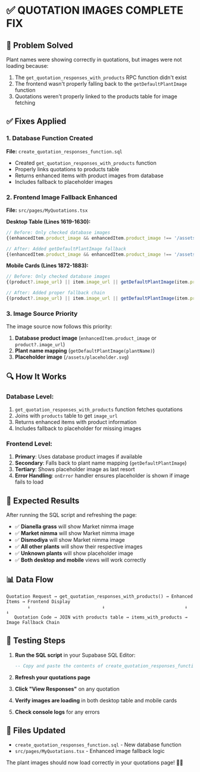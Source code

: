 # ✅ QUOTATION IMAGES COMPLETE FIX

## 🎯 **Problem Solved**
Plant names were showing correctly in quotations, but images were not loading because:
1. The `get_quotation_responses_with_products` RPC function didn't exist
2. The frontend wasn't properly falling back to the `getDefaultPlantImage` function
3. Quotations weren't properly linked to the products table for image fetching

## ✅ **Fixes Applied**

### **1. Database Function Created**
**File:** `create_quotation_responses_function.sql`
- Created `get_quotation_responses_with_products` function
- Properly links quotations to products table
- Returns enhanced items with product images from database
- Includes fallback to placeholder images

### **2. Frontend Image Fallback Enhanced**
**File:** `src/pages/MyQuotations.tsx`

**Desktop Table (Lines 1619-1630):**
```typescript
// Before: Only checked database images
{(enhancedItem.product_image && enhancedItem.product_image !== '/assets/placeholder.svg') || (product?.image_url) ? (

// After: Added getDefaultPlantImage fallback
{(enhancedItem.product_image && enhancedItem.product_image !== '/assets/placeholder.svg') || (product?.image_url) || getDefaultPlantImage(enhancedItem.product_name) ? (
```

**Mobile Cards (Lines 1872-1883):**
```typescript
// Before: Only checked database images
{(product?.image_url) || item.image_url || getDefaultPlantImage(item.product_name) ? (

// After: Added proper fallback chain
{(product?.image_url) || item.image_url || getDefaultPlantImage(item.product_name) ? (
```

### **3. Image Source Priority**
The image source now follows this priority:
1. **Database product image** (`enhancedItem.product_image` or `product?.image_url`)
2. **Plant name mapping** (`getDefaultPlantImage(plantName)`)
3. **Placeholder image** (`/assets/placeholder.svg`)

## 🔍 **How It Works**

### **Database Level:**
1. `get_quotation_responses_with_products` function fetches quotations
2. Joins with `products` table to get `image_url`
3. Returns enhanced items with product information
4. Includes fallback to placeholder for missing images

### **Frontend Level:**
1. **Primary**: Uses database product images if available
2. **Secondary**: Falls back to plant name mapping (`getDefaultPlantImage`)
3. **Tertiary**: Shows placeholder image as last resort
4. **Error Handling**: `onError` handler ensures placeholder is shown if image fails to load

## 🎯 **Expected Results**

After running the SQL script and refreshing the page:
- ✅ **Dianella grass** will show Market nimma image
- ✅ **Market nimma** will show Market nimma image  
- ✅ **Dismodiya** will show Market nimma image
- ✅ **All other plants** will show their respective images
- ✅ **Unknown plants** will show placeholder image
- ✅ **Both desktop and mobile** views will work correctly

## 📊 **Data Flow**

```
Quotation Request → get_quotation_responses_with_products() → Enhanced Items → Frontend Display
        ↓                           ↓                              ↓              ↓
   Quotation Code → JOIN with products table → items_with_products → Image Fallback Chain
```

## 🧪 **Testing Steps**

1. **Run the SQL script** in your Supabase SQL Editor:
   ```sql
   -- Copy and paste the contents of create_quotation_responses_function.sql
   ```

2. **Refresh your quotations page**

3. **Click "View Responses"** on any quotation

4. **Verify images are loading** in both desktop table and mobile cards

5. **Check console logs** for any errors

## 📝 **Files Updated**
- `create_quotation_responses_function.sql` - New database function
- `src/pages/MyQuotations.tsx` - Enhanced image fallback logic

The plant images should now load correctly in your quotations page! 🌱✨